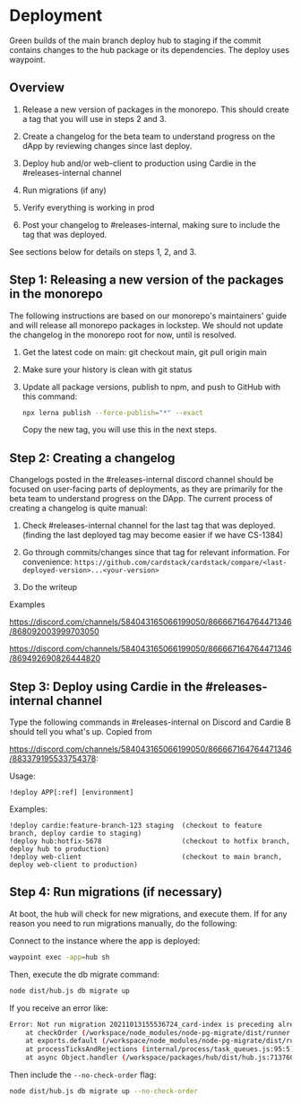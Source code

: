 
# Deployment

Green builds of the main branch deploy hub to staging if the commit contains changes to the hub package or its dependencies. The deploy uses waypoint.

## Overview

1. Release a new version of packages in the monorepo. This should create a tag that you will use in steps 2 and 3.

1. Create a changelog for the beta team to understand progress on the dApp by reviewing changes since last deploy.

1. Deploy hub and/or web-client to production using Cardie in the #releases-internal channel

1. Run migrations (if any)

1. Verify everything is working in prod

1. Post your changelog to #releases-internal, making sure to include the tag that was deployed.

See sections below for details on steps 1, 2, and 3.

## Step 1: Releasing a new version of the packages in the monorepo

The following instructions are based on our monorepo's maintainers' guide and will release all monorepo packages in lockstep. We should not update the changelog in the monorepo root for now, until  is resolved.

1. Get the latest code on main: git checkout main, git pull origin main

1. Make sure your history is clean with git status

1. Update all package versions, publish to npm, and push to GitHub with this command: 
   ```sh
   npx lerna publish --force-publish="*" --exact
   ```
   Copy the new tag, you will use this in the next steps.

## Step 2: Creating a changelog

Changelogs posted in the #releases-internal discord channel should be focused on user-facing parts of deployments, as they are primarily for the beta team to understand progress on the DApp. The current process of creating a changelog is quite manual:

1. Check #releases-internal channel for the last tag that was deployed. (finding the last deployed tag may become easier if we have CS-1384)

1. Go through commits/changes since that tag for relevant information. For convenience: `https://github.com/cardstack/cardstack/compare/<last-deployed-version>...<your-version>`

1. Do the writeup

Examples

https://discord.com/channels/584043165066199050/866667164764471346/868092003999703050

https://discord.com/channels/584043165066199050/866667164764471346/869492690826444820

## Step 3: Deploy using Cardie in the #releases-internal channel

Type the following commands in #releases-internal on Discord and Cardie B should tell you what's up. Copied from

https://discord.com/channels/584043165066199050/866667164764471346/883379195533754378:

Usage:
```
!deploy APP[:ref] [environment]
```

 Examples:
```
!deploy cardie:feature-branch-123 staging  (checkout to feature branch, deploy cardie to staging)
!deploy hub:hotfix-5678                    (checkout to hotfix branch, deploy hub to production)
!deploy web-client                         (checkout to main branch, deploy web-client to production)
```

## Step 4: Run migrations (if necessary)

At boot, the hub will check for new migrations, and execute them. If for any reason you need to
run migrations manually, do the following:
  
Connect to the instance where the app is deployed:

```sh
waypoint exec -app=hub sh
```

Then, execute the db migrate command:

```sh
node dist/hub.js db migrate up
```
If you receive an error like:
```sh
Error: Not run migration 20211013155536724_card-index is preceding already run migration 20211013173917696_beta-testers
    at checkOrder (/workspace/node_modules/node-pg-migrate/dist/runner.js:103:19)
    at exports.default (/workspace/node_modules/node-pg-migrate/dist/runner.js:149:13)
    at processTicksAndRejections (internal/process/task_queues.js:95:5)
    at async Object.handler (/workspace/packages/hub/dist/hub.js:713760:9)
  ```
  Then include the `--no-check-order` flag:
  ```sh
node dist/hub.js db migrate up --no-check-order
```